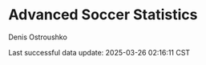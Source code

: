 # Advanced Soccer Statistics
Denis Ostroushko

<!-- gfm -->

Last successful data update: 2025-03-26 02:16:11 CST
